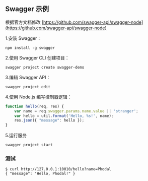 ## Swagger 示例

根据官方文档修改 [https://github.com/swagger-api/swagger-node](https://github.com/swagger-api/swagger-node)

1.安装 Swagger：

```
npm install -g swagger
```

2.使用 Swagger CLI 创建项目：

```
swagger project create swagger-demo
```

3.编辑 Swagger API：

```
swagger project edit
```

4.使用 Node.js 编写控制器逻辑：

```javascript
function hello(req, res) {
    var name = req.swagger.params.name.value || 'stranger';
    var hello = util.format('Hello, %s!', name);
    res.json({ "message": hello });
}
```

5.运行服务

```
swagger project start
```

### 测试

```
$ curl http://127.0.0.1:10010/hello?name=Phodal
{ "message": "Hello, Phodal!" }
```